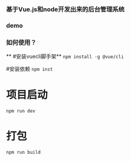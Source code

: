 ### 基于Vue.js和node开发出来的后台管理系统
###  **demo** 



### 如何使用？
 **
#安装vuecli脚手架** 
`npm install -g @vue/cli`

#安装依赖
`npm inst`

# 项目启动
`npm run dev`


# 打包
`npm run build`

